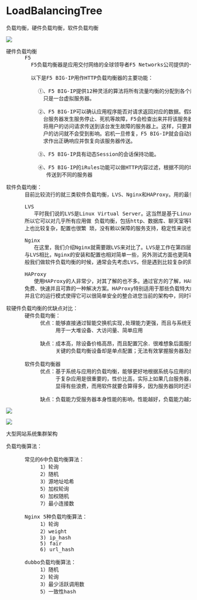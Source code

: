 # LoadBalancingTree
负载均衡，硬件负载均衡，软件负载均衡


![](https://i.imgur.com/uhHIQbG.png)

<pre>
硬件负载均衡
      F5
        F5负载均衡器是应用交付网络的全球领导者F5 Networks公司提供的一个负载均衡器专用设备，F5 BIG-IP LTM 的官方名称叫做本地流量管理器，可以做4-7层负载均衡，具有负载均衡、应用交换、会话交换、状态监控、智能网络地址转换、通用持续性、响应错误处理、IPv6网关、高级路由、智能端口镜像、SSL加速、智能HTTP压缩、TCP优化、第7层速率整形、内容缓冲、内容转换、连接加速、高速缓存、Cookie加密、选择性内容加密、应用攻击过滤、拒绝服务(DoS)攻击和SYN Flood保护、防火墙—包过滤、包消毒等功能。

        以下是F5 BIG-IP用作HTTP负载均衡器的主要功能：
 
　　       ①、F5 BIG-IP提供12种灵活的算法将所有流量均衡的分配到各个服务器，而面对用户，
            只是一台虚拟服务器。

　　       ②、F5 BIG-IP可以确认应用程序能否对请求返回对应的数据。假如F5 BIG-IP后面的某一
            台服务器发生服务停止、死机等故障，F5会检查出来并将该服务器标识为宕机，从而不
            将用户的访问请求传送到该台发生故障的服务器上。这样，只要其它的服务器正常，用
            户的访问就不会受到影响。宕机一旦修复，F5 BIG-IP就会自动查证应用已能对客户请
            求作出正确响应并恢复向该服务器传送。

　　       ③、F5 BIG-IP具有动态Session的会话保持功能。

　　       ④、F5 BIG-IP的iRules功能可以做HTTP内容过滤，根据不同的域名、URL，将访问请求
             传送到不同的服务器
</pre>

<pre>
软件负载均衡：
      目前比较流行的就三类软件负载均衡，LVS、Nginx和HAProxy。用的最多的还是LVS和Nginx这两种
      
      LVS
         平时我们说的LVS是Linux Virtual Server。这当然是基于Linux的开源软件了，这就意味着它是免费的。它基本上能支持所有应用，因为lvs工作在4层，
      所以它可以对几乎所有应用做 负载均衡，包括http、数据库、聊天室等等。同时，若跟硬件负载均衡相比它的缺点也不容忽视，LVS要求技术水平很高，操作
      上也比较复杂，配置也很繁 琐，没有赖以保障的服务支持，稳定性来说也相对较低（人为和网络环境因素更多一些）
      
      Nginx
         在这里，我们介绍Nginx就需要跟LVS来对比了。LVS是工作在第四层，对网络的依赖性相对较大。然而Nginx是工作在第七层，对于网络的依 赖性就小的多。
      与LVS相比，Nginx的安装和配置也相对简单一些，另外测试方面也更简单，主要还是因为对网络依赖性小的缘故。Nginx有一点不好的 就是应用要比LVS少。一
      般我们做软件负载均衡的时候，通常会先考虑LVS，但是遇到比较复杂的网络环境时，用LVS可能会遇到很多麻烦，不妨就考虑尝试 一下Nginx
      
      HAProxy
         使用HAProxy的人非常少，对其了解的也不多。通过官方的了解，HAProxy提供高可用性、负载均衡以及基于TCP和HTTP应用的代理，支 持虚拟主机，它是
      免费、快速并且可靠的一种解决方案。HAProxy特别适用于那些负载特大的web站点，这些站点通常又需要会话保持或七层处理。（据说 是可以工作在4-7层的。）
      并且它的运行模式使得它可以很简单安全的整合进您当前的架构中，同时可以保护你的web服务器不被暴露到网络上。
</pre>

<pre>
软硬件负载均衡的优缺点对比：
      硬件负载均衡：
           优点：能够直接通过智能交换机实现,处理能力更强，而且与系统无关，负载性能强更适
                用于一大堆设备、大访问量、简单应用

           缺点：成本高，除设备价格高昂，而且配置冗余．很难想象后面服务器做一个集群，但最
                关键的负载均衡设备却是单点配置；无法有效掌握服务器及应用状态

      软件负载均衡器
           优点：基于系统与应用的负载均衡，能够更好地根据系统与应用的状况来分配负载。这对
                于复杂应用是很重要的，性价比高，实际上如果几台服务器，用F5之类的硬件产品
                显得有些浪费，而用软件就要合算得多，因为服务器同时还可以跑应用做集群等。

           缺点：负载能力受服务器本身性能的影响，性能越好，负载能力越大
</pre>


![](https://i.imgur.com/yhJNclJ.png)


![](https://i.imgur.com/7RfkOms.png)

<pre>
大型网站系统集群架构
</pre>

<pre>
负载均衡算法：

      常见的6中负载均衡算法：  
           1）轮询
           2）随机
           3）源地址哈希
           5）加权轮询
           6）加权随机
           7）最小连接数

      Nginx 5种负载均衡算法：
           1）轮询
           2）weight
           3) ip_hash
           5) fair
           6) url_hash

      dubbo负载均衡算法：
           1）随机
           2）轮询
           3）最少活跃调用数
           5）一致性hash
</pre>